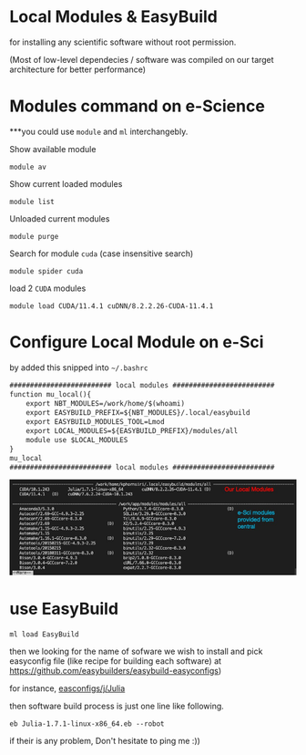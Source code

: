 # Local Modules & EasyBuild

for installing any scientific software without root permission.

(Most of low-level dependecies / software was compiled on our target architecture for better performance)

# Modules command on e-Science
***you could use `module` and `ml` interchangebly.


Show available module

```
module av
```

Show current loaded modules
```
module list
```

Unloaded current modules

```
module purge
```

Search for module `cuda` (case insensitive search)
```
module spider cuda
```

load 2 `CUDA` modules

```
module load CUDA/11.4.1 cuDNN/8.2.2.26-CUDA-11.4.1
```


# Configure Local Module on e-Sci

by added this snipped into `~/.bashrc`

```
######################### local modules #########################
function mu_local(){
    export NBT_MODULES=/work/home/$(whoami)
    export EASYBUILD_PREFIX=${NBT_MODULES}/.local/easybuild
    export EASYBUILD_MODULES_TOOL=Lmod
    export LOCAL_MODULES=${EASYBUILD_PREFIX}/modules/all
    module use $LOCAL_MODULES
}
mu_local
######################### local modules #########################
```

![Alt text](/misc/images/local_modules.jpg "Local Modules")

# use EasyBuild

```
ml load EasyBuild
```

then we looking for the name of sofware we wish to install and pick easyconfig file (like recipe for building each software) at https://github.com/easybuilders/easybuild-easyconfigs)

for instance, [easconfigs/j/Julia](https://github.com/easybuilders/easybuild-easyconfigs/tree/develop/easybuild/easyconfigs/j/Julia)

then software build process is just one line like following.

```
eb Julia-1.7.1-linux-x86_64.eb --robot
```

if their is any problem, Don't hesitate to ping me :)) 
